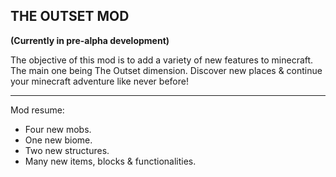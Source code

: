 THE OUTSET MOD
--

**(Currently in pre-alpha development)**

The objective of this mod is to add a variety of new features to minecraft.
The main one being The Outset dimension. Discover new places & continue your minecraft adventure like never before!

---
Mod resume:
- Four new mobs.
- One new biome.
- Two new structures.
- Many new items, blocks & functionalities.
